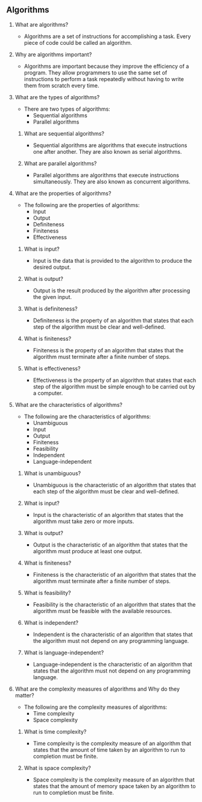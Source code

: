 ## Algorithms

1. What are algorithms?
   - Algorithms are a set of instructions for accomplishing a task. Every piece of code could be called an algorithm.

2. Why are algorithms important?    
   - Algorithms are important because they improve the efficiency of a program. They allow programmers to use the same set of instructions to perform a task repeatedly without having to write them from scratch every time.

3. What are the types of algorithms?
   - There are two types of algorithms:
     - Sequential algorithms
     - Parallel algorithms

    1. What are sequential algorithms?
        - Sequential algorithms are algorithms that execute instructions one after another. They are also known as serial algorithms.

    2. What are parallel algorithms?
        - Parallel algorithms are algorithms that execute instructions simultaneously. They are also known as concurrent algorithms.

4. What are the properties of algorithms?
   - The following are the properties of algorithms:
     - Input
     - Output
     - Definiteness
     - Finiteness
     - Effectiveness

    1. What is input?
        - Input is the data that is provided to the algorithm to produce the desired output.

    2. What is output?
        - Output is the result produced by the algorithm after processing the given input.

    3. What is definiteness?
        - Definiteness is the property of an algorithm that states that each step of the algorithm must be clear and well-defined.

    4. What is finiteness?
        - Finiteness is the property of an algorithm that states that the algorithm must terminate after a finite number of steps.

    5. What is effectiveness?
        - Effectiveness is the property of an algorithm that states that each step of the algorithm must be simple enough to be carried out by a computer.

5. What are the characteristics of algorithms?
   - The following are the characteristics of algorithms:
     - Unambiguous
     - Input
     - Output
     - Finiteness
     - Feasibility
     - Independent
     - Language-independent

    1. What is unambiguous?
        - Unambiguous is the characteristic of an algorithm that states that each step of the algorithm must be clear and well-defined.

    2. What is input?
        - Input is the characteristic of an algorithm that states that the algorithm must take zero or more inputs.

    3. What is output?
        - Output is the characteristic of an algorithm that states that the algorithm must produce at least one output.

    4. What is finiteness?
        - Finiteness is the characteristic of an algorithm that states that the algorithm must terminate after a finite number of steps.

    5. What is feasibility?
        - Feasibility is the characteristic of an algorithm that states that the algorithm must be feasible with the available resources.

    6. What is independent?
        - Independent is the characteristic of an algorithm that states that the algorithm must not depend on any programming language.

    7. What is language-independent?
        - Language-independent is the characteristic of an algorithm that states that the algorithm must not depend on any programming language.

6. What are the complexity measures of algorithms and Why do they matter?
   - The following are the complexity measures of algorithms:
     - Time complexity
     - Space complexity

    1. What is time complexity?
        - Time complexity is the complexity measure of an algorithm that states that the amount of time taken by an algorithm to run to completion must be finite.

    2. What is space complexity?
        - Space complexity is the complexity measure of an algorithm that states that the amount of memory space taken by an algorithm to run to completion must be finite.

